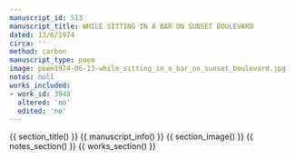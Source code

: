 ```yaml
---
manuscript_id: 513
manuscript_title: WHILE SITTING IN A BAR ON SUNSET BOULEVARD
dated: 13/6/1974
circa: ''
method: carbon
manuscript_type: poem
image: poem1974-06-13-while_sitting_in_a_bar_on_sunset_boulevard.jpg
notes: null
works_included:
- work_id: 3948
  altered: 'no'
  edited: 'no'
---
```


{{ section_title() }}
{{ manuscript_info() }}
{{ section_image() }}
{{ notes_section() }}
{{ works_section() }}
